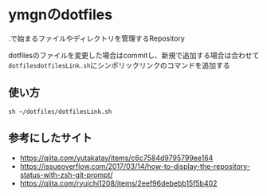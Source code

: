 # ymgnのdotfiles
.で始まるファイルやディレクトリを管理するRepository

dotfilesのファイルを変更した場合はcommitし、新規で追加する場合は合わせて ```dotfilesdotfilesLink.sh```にシンボリックリンクのコマンドを追加する

## 使い方
``` sh ~/dotfiles/dotfilesLink.sh ```

##  参考にしたサイト
- https://qiita.com/yutakatay/items/c6c7584d9795799ee164
- https://issueoverflow.com/2017/03/14/how-to-display-the-repository-status-with-zsh-git-prompt/
- https://qiita.com/ryuichi1208/items/2eef96debebb15f5b402
